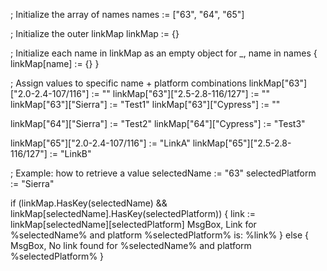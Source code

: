 ; Initialize the array of names
names := ["63", "64", "65"]

; Initialize the outer linkMap
linkMap := {}

; Initialize each name in linkMap as an empty object
for _, name in names {
    linkMap[name] := {}
}

; Assign values to specific name + platform combinations
linkMap["63"]["2.0-2.4-107/116"] := ""
linkMap["63"]["2.5-2.8-116/127"] := ""
linkMap["63"]["Sierra"] := "Test1"
linkMap["63"]["Cypress"] := ""

linkMap["64"]["Sierra"] := "Test2"
linkMap["64"]["Cypress"] := "Test3"

linkMap["65"]["2.0-2.4-107/116"] := "LinkA"
linkMap["65"]["2.5-2.8-116/127"] := "LinkB"

; Example: how to retrieve a value
selectedName := "63"
selectedPlatform := "Sierra"

if (linkMap.HasKey(selectedName) && linkMap[selectedName].HasKey(selectedPlatform)) {
    link := linkMap[selectedName][selectedPlatform]
    MsgBox, Link for %selectedName% and platform %selectedPlatform% is: %link%
} else {
    MsgBox, No link found for %selectedName% and platform %selectedPlatform%
}
